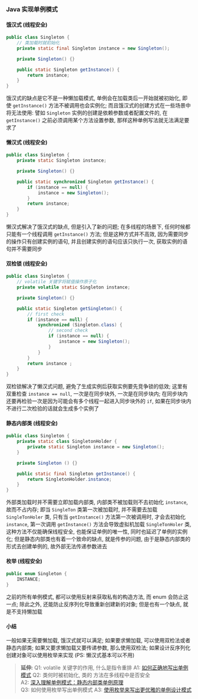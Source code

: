 ### Java 实现单例模式

#### 饿汉式 (线程安全)
```Java
public class Singleton {
    // 类加载时就初始化
    private static final Singleton instance = new Singleton();

    private Singleton() {}

    public static Singleton getInstance() {
        return instance;
    }
}
```
饿汉式的缺点是它不是一种懒加载模式, 单例会在加载类后一开始就被初始化, 即使 `getInstance()` 方法不被调用也会实例化; 而且饿汉式的创建方式在一些场景中将无法使用: 譬如 `Singleton` 实例的创建是依赖参数或者配置文件的, 在 `getInstance()` 之前必须调用某个方法设置参数, 那样这种单例写法就无法满足要求了
#### 懒汉式 (线程安全)
```Java
public class Singleton {
    private static Singleton instance;

    private Singleton() {}

    public static synchronized Singleton getInstance() {
        if (instance == null) {
            instance = new Singleton();
        }
        return instance;
    }
}
```
懒汉式解决了饿汉式的缺点, 但是引入了新的问题; 在多线程的场景下, 任何时候都只能有一个线程调用 `getInstance()` 方法; 但是这种方式并不高效, 因为需要同步的操作只有创建实例的语句, 并且创建实例的语句应该只执行一次, 获取实例的语句并不需要同步
#### 双检锁 (线程安全)
```Java
public class Singleton {
    // volatile 关键字将赋值操作原子化
    private volatile static Singleton instance;

    private Singleton() {}

    public static Singleton getSingleton() {
        // first check    
        if (instance == null) {                         
            synchronized (Singleton.class) {
                // second check
                if (instance == null) {                 
                    instance = new Singleton();
                }
            }
        }
        return instance ;
    }
}
```
双检锁解决了懒汉式问题, 避免了生成实例后获取实例要先竞争锁的低效; 这里有双重检查 `instance == null`, 一次是在同步块外, 一次是在同步块内; 在同步块内还要再检验一次是因为可能会有多个线程一起进入同步块外的 `if`, 如果在同步块内不进行二次检验的话就会生成多个实例了
#### 静态内部类 (线程安全)
```Java
public class Singleton {  
    private static class SingletonHolder {  
        private static Singleton instance = new Singleton();  
    }  

    private Singleton () {}  

    public static final Singleton getInstance() {  
        return SingletonHolder.instance;
    }  
}
```
外部类加载时并不需要立即加载内部类, 内部类不被加载则不去初始化 `instance`, 故而不占内存; 即当 `SingleTon` 类第一次被加载时, 并不需要去加载 `SingleTonHoler` 类, 只有当 `getInstance()` 方法第一次被调用时, 才会去初始化 `instance`, 第一次调用 `getInstance()` 方法会导致虚拟机加载 `SingleTonHoler` 类, 这种方法不仅能确保线程安全, 也能保证单例的唯一性, 同时也延迟了单例的实例化; 但是静态内部类也有着一个致命的缺点, 就是传参的问题, 由于是静态内部类的形式去创建单例的, 故外部无法传递参数进去

#### 枚举 (线程安全)
```Java
public enum Singleton {
    INSTANCE;
}
```
之前的所有单例模式, 都可以使用反射来获取私有的构造方法, 而 enum 会防止这一点; 除此之外, 还能防止反序列化导致重新创建新的对象; 但是也有一个缺点, 就是不支持懒加载

#### 小结
一般如果无需要懒加载, 饿汉式就可以满足; 如果要求懒加载, 可以使用双检法或者静态内部类; 如果又要求懒加载又要传递参数, 那么使用双检法; 如果设计反序列化创建对象可以使用枚举来实现 (PS: 懒汉式基本可以不用)

>**延伸:**
Q1: volatile 关键字的作用, 什么是指令重排
A1: [如何正确地写出单例模式](http://wuchong.me/blog/2014/08/28/how-to-correctly-write-singleton-pattern/)
Q2: 类何时被初始化, 类的 <clinit> 方法在多线程中是否安全  
A2: [深入理解单例模式：静态内部类单例原理](https://blog.csdn.net/mnb65482/article/details/80458571)  
Q3: 如何使用枚举写出单例模式
A3: [使用枚举来写出更优雅的单例设计模式](https://juejin.im/post/5c92e5b45188252d64582700)
